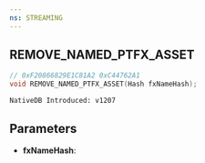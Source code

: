```yaml
---
ns: STREAMING
---
```

## REMOVE_NAMED_PTFX_ASSET

```c
// 0xF20866829E1C81A2 0xC44762A1
void REMOVE_NAMED_PTFX_ASSET(Hash fxNameHash);
```

```
NativeDB Introduced: v1207
```

## Parameters
* **fxNameHash**:
